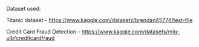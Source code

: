 Dataset used:

Titanic dataset - https://www.kaggle.com/datasets/brendan45774/test-file

Credit Card Fraud Detection - https://www.kaggle.com/datasets/mlg-ulb/creditcardfraud
